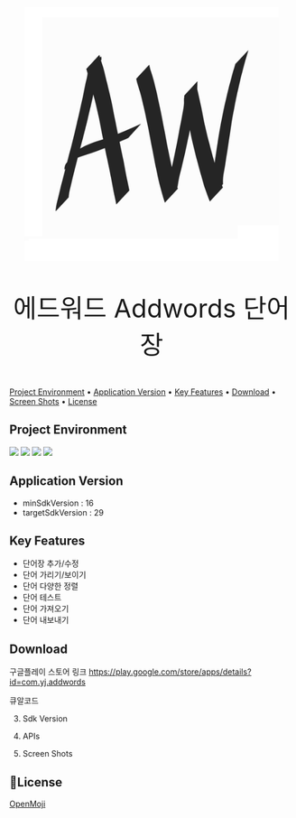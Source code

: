 
<!-- ![에드워드](./img/Addwords.png) -->

<p align="center">
    <img src="./img/Addwords.png" width="450" height="450">
</p>
<p align="center"  style="font-size: 45px;">에드워드 Addwords 단어장</p>


[Project Environment](#Project-Environment) • [Application Version](#Application-Version) • [Key Features](#Key-Features) • [Download](#Download) • [Screen Shots](#Screen-Shots) • [License](#📑License)

## Project Environment
<img src="https://img.shields.io/badge/Kotlin-FF7E2E?style=flat-square&logo=kotlin&logoColor=white"/></a>
<img src="https://img.shields.io/badge/Android Studio 4.1.1 -009900?style=flat-square&logo=android&logoColor=white"/></a>
<img src="https://img.shields.io/badge/Sqlite-070785?style=flat-square&logo=sqlite&logoColor=white"/></a>
<img src="https://img.shields.io/badge/Windows-ffffff?style=flat-square&logo=windows&logoColor=blue"/></a>

## Application Version
- minSdkVersion : 16
- targetSdkVersion : 29



## Key Features

- 단어장 추가/수정
- 단어 가리기/보이기
- 단어 다양한 정렬
- 단어 테스트
- 단어 가져오기
- 단어 내보내기


## Download
구글플레이 스토어 링크
https://play.google.com/store/apps/details?id=com.yj.addwords

큐알코드


3. Sdk Version

4. APIs

6. Screen Shots


## 📑License
[OpenMoji](https://github.com/hfg-gmuend/openmoji/blob/master/LICENSE.txt)



